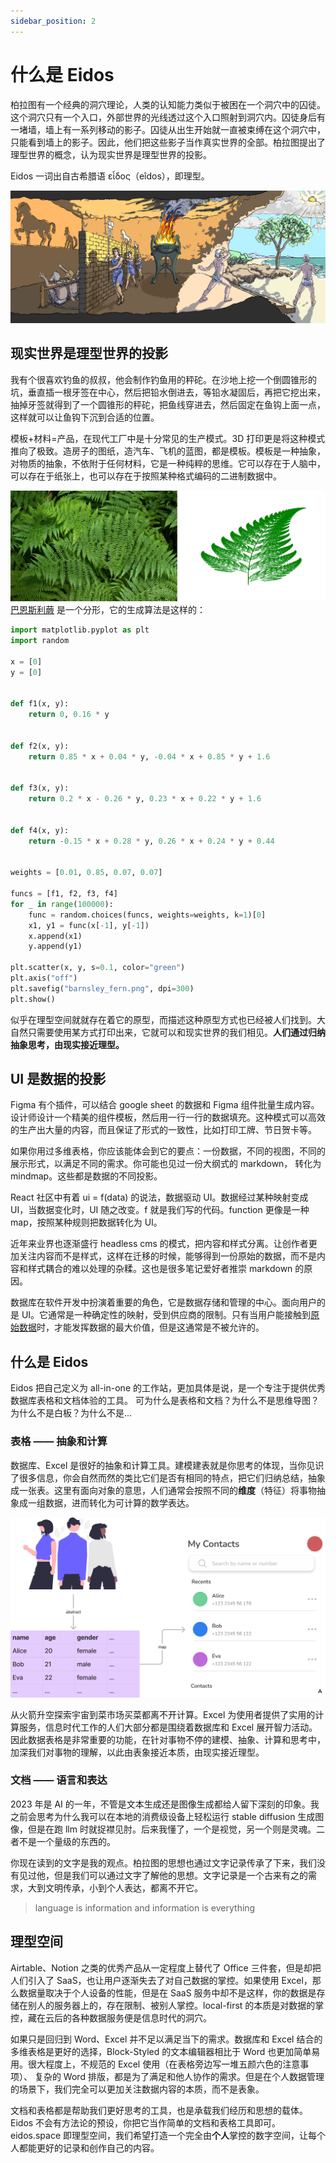```yaml
---
sidebar_position: 2
---
```


# 什么是 Eidos

柏拉图有一个经典的洞穴理论，人类的认知能力类似于被困在一个洞穴中的囚徒。这个洞穴只有一个入口，外部世界的光线透过这个入口照射到洞穴内。囚徒身后有一堵墙，墙上有一系列移动的影子。囚徒从出生开始就一直被束缚在这个洞穴中，只能看到墙上的影子。因此，他们把这些影子当作真实世界的全部。柏拉图提出了理型世界的概念，认为现实世界是理型世界的投影。

Eidos 一词出自古希腊语 εἶδος（eîdos），即理型。

![洞穴理论](img/allegory_of_the_cave.webp)

## 现实世界是理型世界的投影

我有个很喜欢钓鱼的叔叔，他会制作钓鱼用的秤砣。在沙地上挖一个倒圆锥形的坑，垂直插一根牙签在中心，然后把铅水倒进去，等铅水凝固后，再把它挖出来，抽掉牙签就得到了一个圆锥形的秤砣，把鱼线穿进去，然后固定在鱼钩上面一点，这样就可以让鱼钩下沉到合适的位置。

模板+材料=产品，在现代工厂中是十分常见的生产模式。3D 打印更是将这种模式推向了极致。造房子的图纸，造汽车、飞机的蓝图，都是模板。模板是一种抽象，对物质的抽象，不依附于任何材料，它是一种纯粹的思维。它可以存在于人脑中，可以存在于纸张上，也可以存在于按照某种格式编码的二进制数据中。

![Barnsley_fern](img/barnsley_fern.webp)
[巴恩斯利蕨](https://en.wikipedia.org/wiki/Barnsley_fern) 是一个分形，它的生成算法是这样的：

```python
import matplotlib.pyplot as plt
import random

x = [0]
y = [0]


def f1(x, y):
    return 0, 0.16 * y


def f2(x, y):
    return 0.85 * x + 0.04 * y, -0.04 * x + 0.85 * y + 1.6


def f3(x, y):
    return 0.2 * x - 0.26 * y, 0.23 * x + 0.22 * y + 1.6


def f4(x, y):
    return -0.15 * x + 0.28 * y, 0.26 * x + 0.24 * y + 0.44


weights = [0.01, 0.85, 0.07, 0.07]

funcs = [f1, f2, f3, f4]
for _ in range(100000):
    func = random.choices(funcs, weights=weights, k=1)[0]
    x1, y1 = func(x[-1], y[-1])
    x.append(x1)
    y.append(y1)

plt.scatter(x, y, s=0.1, color="green")
plt.axis("off")
plt.savefig("barnsley_fern.png", dpi=300)
plt.show()
```

似乎在理型空间就就存在着它的原型，而描述这种原型方式也已经被人们找到。大自然只需要使用某方式打印出来，它就可以和现实世界的我们相见。**人们通过归纳抽象思考，由现实接近理型。**

## UI 是数据的投影

Figma 有个插件，可以结合 google sheet 的数据和 Figma 组件批量生成内容。设计师设计一个精美的组件模板，然后用一行一行的数据填充。这种模式可以高效的生产出大量的内容，而且保证了形式的一致性，比如打印工牌、节日贺卡等。

如果你用过多维表格，你应该能体会到它的要点：一份数据，不同的视图，不同的展示形式，以满足不同的需求。你可能也见过一份大纲式的 markdown， 转化为 mindmap。这些都是数据的不同投影。

React 社区中有着 ui = f(data) 的说法，数据驱动 UI。数据经过某种映射变成 UI，当数据变化时，UI 随之改变。f 就是我们写的代码。function 更像是一种 map，按照某种规则把数据转化为 UI。

近年来业界也逐渐盛行 headless cms 的模式，把内容和样式分离。让创作者更加关注内容而不是样式，这样在迁移的时候，能够得到一份原始的数据，而不是内容和样式耦合的难以处理的杂糅。这也是很多笔记爱好者推崇 markdown 的原因。

数据库在软件开发中扮演着重要的角色，它是数据存储和管理的中心。面向用户的是 UI。它通常是一种确定性的映射，受到供应商的限制。只有当用户能接触到[原始数据](/vision/raw-data-now)时，才能发挥数据的最大价值，但是这通常是不被允许的。

## 什么是 Eidos

Eidos 把自己定义为 all-in-one 的工作站，更加具体是说，是一个专注于提供优秀数据库表格和文档体验的工具。 可为什么是表格和文档？为什么不是思维导图？为什么不是白板？为什么不是...

### 表格 —— 抽象和计算

数据库、Excel 是很好的抽象和计算工具。建模建表就是你思考的体现，当你见识了很多信息，你会自然而然的类比它们是否有相同的特点，把它们归纳总结，抽象成一张表。这里有面向对象的意思，人们通常会按照不同的**维度**（特征）将事物抽象成一组数据，进而转化为可计算的数学表达。

![abstraction-and-map](img/abstraction-and-map.png)

从火箭升空探索宇宙到菜市场买菜都离不开计算。Excel 为使用者提供了实用的计算服务，信息时代工作的人们大部分都是围绕着数据库和 Excel 展开智力活动。因此数据表格是非常重要的功能，在针对事物不停的建模、抽象、计算和思考中，加深我们对事物的理解，以此由表象接近本质，由现实接近理型。

### 文档 —— 语言和表达

2023 年是 AI 的一年，不管是文本生成还是图像生成都给人留下深刻的印象。我之前会思考为什么我可以在本地的消费级设备上轻松运行 stable diffusion 生成图像，但是在跑 llm 时就捉襟见肘。后来我懂了，一个是视觉，另一个则是灵魂。二者不是一个量级的东西的。

你现在读到的文字是我的观点。柏拉图的思想也通过文字记录传承了下来，我们没有见过他，但是我们可以通过文字了解他的思想。文字记录是一个古来有之的需求，大到文明传承，小到个人表达，都离不开它。

> language is information and information is everything

## 理型空间

Airtable、Notion 之类的优秀产品从一定程度上替代了 Office 三件套，但是却把人们引入了 SaaS，也让用户逐渐失去了对自己数据的掌控。如果使用 Excel，那么数据量取决于个人设备的性能，但是在 SaaS 服务中却不是这样，你的数据是存储在别人的服务器上的，存在限制、被别人掌控。local-first 的本质是对数据的掌控，藏在云后的各种数据服务便是信息时代的洞穴。

如果只是回归到 Word、Excel 并不足以满足当下的需求。数据库和 Excel 结合的多维表格是更好的选择，Block-Styled 的文本编辑器相比于 Word 也更加简单易用。很大程度上，不规范的 Excel 使用（在表格旁边写一堆五颜六色的注意事项）、 复杂的 Word 排版，都是为了满足和他人协作的需求。但是在个人数据管理的场景下，我们完全可以更加关注数据内容的本质，而不是表象。

文档和表格都是帮助我们更好思考的工具，也是承载我们经历和思想的载体。Eidos 不会有方法论的预设，你把它当作简单的文档和表格工具即可。eidos.space 即理型空间，我们希望打造一个完全由**个人**掌控的数字空间，让每个人都能更好的记录和创作自己的内容。

